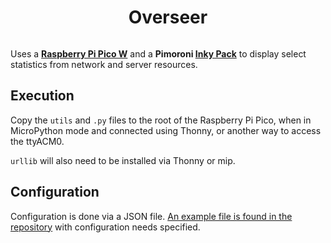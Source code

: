 <h1 align="center">Overseer</h1>
<p align="center">
  <img src="https://github.com/soup-bowl/overseer/assets/11209477/7456aa83-eaeb-4d2c-925d-1d1798af25ba" alt="" />
</p>

Uses a **[Raspberry Pi Pico W](https://www.raspberrypi.com/products/raspberry-pi-pico/)** and a **Pimoroni [Inky Pack](https://shop.pimoroni.com/products/pico-inky-pack?variant=40044626051155)** to display select statistics from network and server resources.

## Execution 

Copy the `utils` and `.py` files to the root of the Raspberry Pi Pico, when in MicroPython mode and connected using Thonny, or another way to access the ttyACM0.

`urllib` will also need to be installed via Thonny or mip.

## Configuration

Configuration is done via a JSON file. [An example file is found in the repository](/config.json.example) with configuration needs specified.

